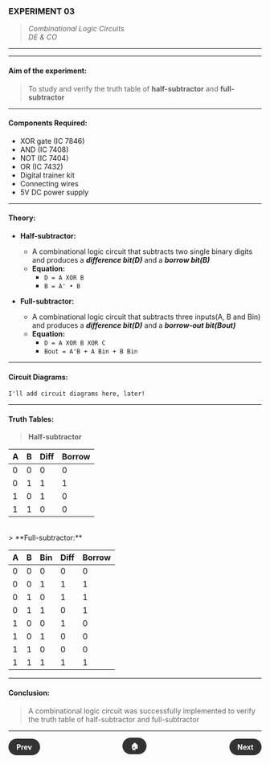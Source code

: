 ### **EXPERIMENT 03**
>  *Combinational Logic Circuits*  
> *DE & CO*

---
---

#### **Aim of the experiment:**
> To study and verify the truth table of **half-subtractor** and **full-subtractor**

---

#### **Components Required:**
- XOR gate (IC 7846)
- AND (IC 7408)
- NOT (IC 7404)
- OR (IC 7432)
- Digital trainer kit
- Connecting wires
- 5V DC power supply

---

#### **Theory:**
- **Half-subtractor:**
  - A combinational logic circuit that subtracts two single binary digits and produces a ***difference bit(D)*** and a ***borrow bit(B)***
  - **Equation:**
    - `D = A XOR B`
    - `B = A' • B`

- **Full-subtractor:**
  - A combinational logic circuit that subtracts three inputs(A, B and Bin) and produces a ***difference bit(D)*** and a ***borrow-out bit(Bout)***
  - **Equation:**
    - `D = A XOR B XOR C`
    - `Bout = A'B + A Bin + B Bin`

---

#### **Circuit Diagrams:**
```text
I'll add circuit diagrams here, later!
```

---

#### **Truth Tables:**
> **Half-subtractor**

| A | B | Diff | Borrow |
| - | - | ---- | ------ |
| 0 | 0 | 0    | 0      |
| 0 | 1 | 1    | 1      |
| 1 | 0 | 1    | 0      |
| 1 | 1 | 0    | 0      |
<br>
> **Full-subtractor:**

| A | B | Bin | Diff | Borrow |
| - | - | --- | ---- | ------ |
| 0 | 0 | 0   | 0    | 0      |
| 0 | 0 | 1   | 1    | 1      |
| 0 | 1 | 0   | 1    | 1      |
| 0 | 1 | 1   | 0    | 1      |
| 1 | 0 | 0   | 1    | 0      |
| 1 | 0 | 1   | 0    | 0      |
| 1 | 1 | 0   | 0    | 0      |
| 1 | 1 | 1   | 1    | 1      |

---

#### **Conclusion:**

> A combinational logic circuit was successfully implemented to verify the truth table of half-subtractor and full-subtractor

---

<div style="display: flex; justify-content: space-between; align-items: center; margin: 20px 0;">
  <div align=left style="text-align: left;">
    <a href="2.md" style="background: #333; color: white; padding: 8px 16px; border-radius: 20px; text-decoration: none; font-weight: bold;">Prev</a>
  </div>
  <div align=center style="text-align: center;">
    <a href="../" style="background: #333; color: white; padding: 8px 16px; border-radius: 20px; text-decoration: none; font-weight: bold;">🏠</a>
  </div>
  <div align=right style="text-align: right;">
    <a href="4.md" style="background: #333; color: white; padding: 8px 16px; border-radius: 20px; text-decoration: none; font-weight: bold;">Next</a>
  </div>
</div>